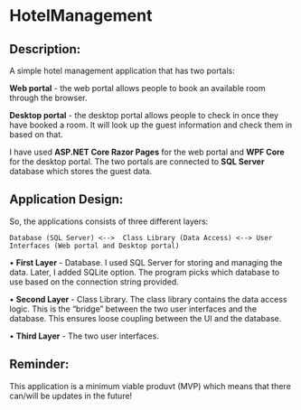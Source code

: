 # HotelManagement
## Description: 
A simple hotel management application that has two portals:

**Web portal** - the web portal allows people to book an available room through the browser. 

**Desktop portal** - the desktop portal allows people to check in once they have booked a room. It will look up the guest information and check them in based on that. 

I have used **ASP.NET Core Razor Pages** for the web portal and **WPF Core** for the desktop portal. The two portals are connected to **SQL Server** database which stores the guest data. 

## Application Design:
So, the applications consists of three different layers:

```Database (SQL Server) <-->  Class Library (Data Access) <--> User Interfaces (Web portal and Desktop portal)```

• **First Layer** - Database. I used SQL Server for storing and managing the data. Later, I added SQLite option. The program picks which database to use based on the connection string provided. 

• **Second Layer** - Class Library. The class library contains the data access logic. This is the “bridge” between the two user interfaces and the database. This ensures loose coupling between the UI and the database.

• **Third Layer** - The two user interfaces.


## Reminder: 
This application is a minimum viable produvt (MVP) which means that there can/will be updates in the future! 

